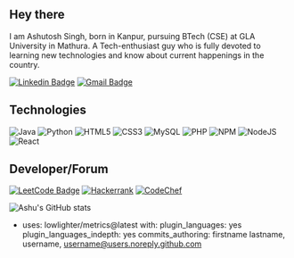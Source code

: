 ## Hey there

I am Ashutosh Singh, born in Kanpur, pursuing BTech (CSE) at GLA University in Mathura. A Tech-enthusiast guy who is fully devoted to learning new technologies and know about current happenings in the country.

[![Linkedin Badge](https://img.shields.io/badge/-Linkedln-blue?logo=Linkedin&logoColor=white&link=https://www.linkedin.com/in/ashutosh-singh-b463b116b/)](https://www.linkedin.com/in/ashutosh-singh-b463b116b/)
[![Gmail Badge](https://img.shields.io/badge/-ashu-c14438?style=flat-square&logo=Gmail&logoColor=white&link=mailto:ashutosh1412003@gmail.com)](mailto:ashutosh1412003@gmail.com)

## Technologies
![Java](https://img.shields.io/badge/java-%23ED8B00.svg?logo=java&logoColor=white)
![Python](https://img.shields.io/badge/python-3670A0?logo=python&logoColor=ffdd54)
![HTML5](https://img.shields.io/badge/-HTML5-E34F26?logo=html5&logoColor=white)
![CSS3](https://img.shields.io/badge/-CSS3-1572B6?logo=css3&logoColor=white)
![MySQL](https://img.shields.io/badge/-MySQL-black?logo=mysql&logoColoe=black)
![PHP](https://img.shields.io/badge/php-%23777BB4.svg?logo=php&logoColor=white)
![NPM](https://img.shields.io/badge/NPM-%23000000.svg?logo=npm&logoColor=white)
![NodeJS](https://img.shields.io/badge/node.js-6DA55F?logo=node.js&logoColor=white)
![React](https://img.shields.io/badge/react-%2320232a.svg?logo=react&logoColor=%2361DAFB)

## Developer/Forum
[![LeetCode Badge](https://img.shields.io/badge/LeetCode-000000?logo=LeetCode&logoColor=#d16c06&link=https://leetcode.com/ashvtosh_/)](https://leetcode.com/ashvtosh_/)
[![Hackerrank](https://img.shields.io/badge/-Hackerrank-2EC866?logo=HackerRank&logoColor=white&link=https://www.hackerrank.com/ashvtosh_?hr_r=1)](https://www.hackerrank.com/ashvtosh_?hr_r=1)
[![CodeChef](https://img.shields.io/badge/CodeChef-%23964B00.svg?logo=CodeChef&logoColor=white&link=https://www.codechef.com/users/ashvtosh1)](https://www.codechef.com/users/ashvtosh1)


![Ashu's GitHub stats](https://github-readme-stats.vercel.app/api?username=ashvtosh&show_icons=true&theme=radical)


- uses: lowlighter/metrics@latest
  with:
    plugin_languages: yes
    plugin_languages_indepth: yes
    commits_authoring: firstname lastname, username, username@users.noreply.github.com
